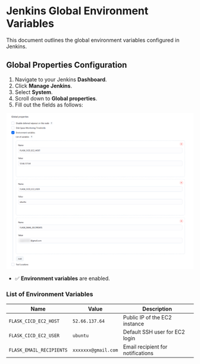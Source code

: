 # Jenkins Global Environment Variables

This document outlines the global environment variables configured in Jenkins.

## Global Properties Configuration

1. Navigate to your Jenkins **Dashboard**.
2. Click **Manage Jenkins**.
3. Select **System**.
4. Scroll down to **Global properties**.
5. Fill out the fields as follows:

![global-properties.png](./images/global-properties.png)

- ✅ **Environment variables** are enabled.

### List of Environment Variables

| Name                    | Value               | Description                        |
|-------------------------|---------------------|------------------------------------|
| `FLASK_CICD_EC2_HOST`   | `52.66.137.64`      | Public IP of the EC2 instance      |
| `FLASK_CICD_EC2_USER`   | `ubuntu`            | Default SSH user for EC2 login     |
| `FLASK_EMAIL_RECIPIENTS`| `xxxxxxx@gmail.com` | Email recipient for notifications  |